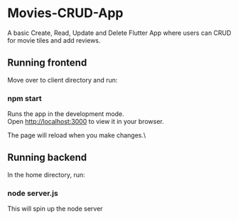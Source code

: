 # Movies-CRUD-App

A basic Create, Read, Update and Delete Flutter App where users can CRUD for movie tiles and add reviews.

## Running frontend

Move over to client directory and run:

### npm start

Runs the app in the development mode.\
Open [http://localhost:3000](http://localhost:3000) to view it in your browser.

The page will reload when you make changes.\

## Running backend

In the home directory, run:

### node server.js

This will spin up the node server
